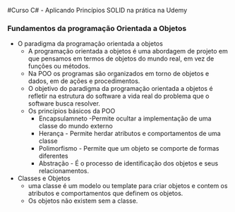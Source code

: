 #Curso C# - Aplicando Princípios SOLID na prática na Udemy 

### Fundamentos da programação Orientada a Objetos
- O paradigma da programação orientada a objetos
  - A programação orientada a objetos é uma abordagem de projeto em que pensamos em termos de objetos do mundo real, em vez de funções ou métodos.
  - Na POO os programas são organizados em torno de objetos e dados, em de ações e procedimentos.
  - O objetivo do paradigma da programação orientada a objetos é refletir na estrutura do software a vida real do problema que o software busca resolver.
  - Os princípios básicos da POO
    - Encapsulamneto -Permite ocultar a implementação de uma classe do mundo externo
    - Herança - Permite herdar atributos e comportamentos de uma classe
    - Polimorfismo - Permite que um objeto se comporte de formas diferentes
    - Abstração - É o processo de identificação dos objetos e seus relacionamentos.
- Classes e Objetos
  - uma classe é um modelo ou template para criar objetos e contem os atributos e comportamentos que definem os objetos.
  - Os objetos não existem sem a classe.
